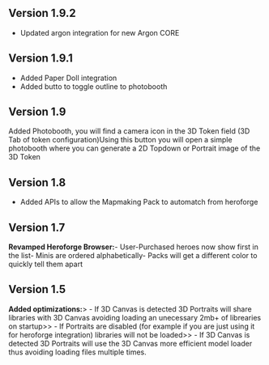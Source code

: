 ## Version 1.9.2
- Updated argon integration for new Argon CORE

## Version 1.9.1
- Added Paper Doll integration
- Added butto to toggle outline to photobooth

## Version 1.9
Added Photobooth, you will find a camera icon in the 3D Token field (3D Tab of token configuration)Using this button you will open a simple photobooth where you can generate a 2D Topdown or Portrait image of the 3D Token

## Version 1.8
- Added APIs to allow the Mapmaking Pack to automatch from heroforge

## Version 1.7
**Revamped Heroforge Browser:**- User-Purchased heroes now show first in the list- Minis are ordered alphabetically- Packs will get a different color to quickly tell them apart

## Version 1.5
**Added optimizations:**> - If 3D Canvas is detected 3D Portraits will share libraries with 3D Canvas avoiding loading an unecessary 2mb+ of librearies on startup>> - If Portraits are disabled (for example if you are just using it for heroforge integration) libraries will not be loaded>> - If 3D Canvas is detected 3D Portraits will use the 3D Canvas more efficient model loader thus avoiding loading files multiple times.

